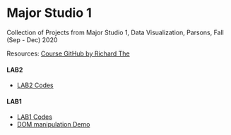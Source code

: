 # Major Studio 1

Collection of Projects from Major Studio 1, Data Visualization, Parsons, Fall (Sep - Dec) 2020 

Resources: [Course GitHub by Richard The](https://github.com/readyletsgo/major-studio-1-fa20)

#### LAB2
- [LAB2 Codes](https://github.com/InhyeLee-Data/MajorStudio1/tree/master/lab02_smithsonian_api)

#### LAB1
- [LAB1 Codes](https://github.com/InhyeLee-Data/MajorStudio1/tree/master/lab01_intro_to_coding)
- [DOM manipulation Demo](https://inhyelee-data.github.io/MajorStudio1/lab01_intro_to_coding/exercises/index.html)
